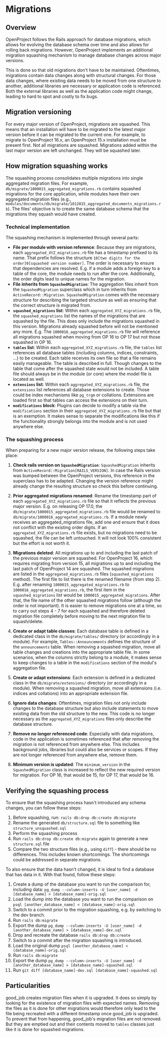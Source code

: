 # Migrations

## Overview

OpenProject follows the Rails approach for database migrations, which allows for evolving the database schema over time and also allows for rolling back migrations. However, OpenProject implements an additional migration squashing mechanism to manage database changes across major versions.

This is done so that old migrations don't have to be maintained. Oftentimes, migrations contain data changes along with structural changes. For those data changes, where existing data needs to be moved from one structure to another, additional libraries are necessary or application code is referenced. Both the external libraries as well as the application code might change, leading to hard to spot and costly to fix bugs. 

## Migration versioning

For every major version of OpenProject, migrations are squashed. This means that an installation will have to be migrated to the latest major version before it can be migrated to the current one. For example, to migrate to OpenProject 16.x, an OpenProject 15.x installation must be present first.
Not all migrations are squashed. Migrations added within the last major version are left unchanged. They will be squashed later.

## How migration squashing works

The squashing process consolidates multiple migrations into single aggregated migration files. For example, `db/migrate/1000015_aggregated_migrations.rb` contains squashed migrations for the core application, while modules have their own aggregated migration files (e.g., `modules/documents/db/migrate/1012015_aggregated_documents_migrations.rb`). The files' objective is to create the same database schema that the migrations they squash would have created.

### Technical implementation

The squashing mechanism is implemented through several parts:

* **File per module with version reference**: Because they are migrations, each `aggregated_XYZ_migrations.rb` file has a timestamp prefixed to its name. That prefix follows the structure `10[two digits for the order]0[squashed version number]`. The order is necessary to ensure that dependencies are resolved. E.g. if a module adds a foreign key to a table of the core, the module needs to run after the core. Additionally, the order digits lead to unique names for the migration.
* **File inherits from `SquashedMigration`**: The aggregation files inherit from the `SquashedMigration` superclass which in turn inherits from `ActiveRecord::Migration`. `SquashedMigration` comes with the necessary structure for describing the targeted structure as well as ensuring that the correct structure is migrated from. 
* **`squashed_migrations` list**: Within each `aggregated_XYZ_migrations.rb` file, the `squashed_migrations` list the names of the migrations that are squashed by the file. This does only include the migrations squashed in this version. Migrations already squashed before will not be mentioned any more. E.g. The `1000016_aggregated_migrations.rb` file will reference all migrations squashed when moving from OP 16 to OP 17 but not those squashed in OP 16.
* **`tables` list**: Within each `aggregated_XYZ_migrations.rb` file, the `tables` list references all database tables (including columns, indices, constraints, ...) to be created. Each table receives its own file so that a file remains easily manageable. The table is described in full. Though changes to the table that come after the squashed state would not be included. A table file should always be in the module (or core) where the model file is located as well.
* **`extensions` list**: Within each `aggregated_XYZ_migrations.rb` file, the `extensions` list references all database extensions to create. Those could be index mechanisms like `pg_trgm` or collations. Extensions are loaded first so that tables can access the extensions on their turn.
* **`modifications` block**: Plugins can decide to modify a table via the `modifications` section in their `aggregated_XYZ_migrations.rb` file but that is an exemption. It makes sense to separate the modifications like this if the functionality strongly belongs into the module and is not used anywhere else.

### The squashing process

When preparing for a new major version release, the following steps take place:

1. **Check rails version on `SquashedMigration`**: `SquashedMigration` inherits from `ActiveRecord::Migration[RAILS_VERSION]`. In case the Rails version was bumped between the OpenProject versions, this reference in the superclass has to be adapted. Changing the version reference might already change the resulting structure so check this before continuing.

2. **Prior aggregated migrations renamed**: Rename the timestamp part of each `aggregated_XYZ_migrations.rb` file so that it reflects the previous major version. E.g. on releasing OP 17.0, the `db/migrate/1000015_aggregated_migrations.rb` file would be renamed to `db/migrate/1000016_aggregated_migrations.rb`. If a module newly receives an aggregated_migrations file, add one and ensure that it does not conflict with the existing order digits. If an `aggregated_XYZ_migrations.rb` file exists, but no migrations need to be squashed, the file can be left untouched. It will not look 100% consistent but the effort is not worth it.

3. **Migrations deleted**: All migrations up to and including the last patch of the previous major version are squashed. For OpenProject 16, which requires migrating from version 15, all migrations up to and including the last patch of OpenProject 14 are squashed. The squashed migrations are listed in the `aggregated_migrations.rb` files (`squashed_migrations` method). The first file to list there is the renamed filename (from step 2). E.g. after renaming `1000015_aggregated_migrations.rb` to `1000016_aggregated_migrations.rb`, the first item in the `squashed_migrations` list would be `1000015_aggregated_migrations`. After that, the file name of the other squashed migrations follow (although the order is not important). It is easier to remove migrations one at a time, so to carry out steps 4 - 7 for each squashed and therefore deleted migration file completely before moving to the next migration file to squash/delete.

4. **Create or adapt table classes**: Each database table is defined in a dedicated class in the `db/migrate/tables/` directory (or accordingly in a module). For example, `Tables::Announcements` defines the structure of the `announcements` table. When removing a squashed migration, move all table changes and creations into the appropriate table file. In some scenarios, when the columns strictly belong to a module, it makes sense to keep changes to a table in the `modifications` section of the modul's aggregation file.

5. **Create or adapt extensions**: Each extension is defined in a dedicated class in the `db/migrate/extensions/` directory (or accordingly in a module). When removing a squashed migration, move all extensions (i.e. indices and collations) into an appropriate extension file.

6. **Ignore data changes**: Oftentimes, migration files not only include changes to the database structure but also include statements to move existing data from the old structure to the new. This code is no longer necessary as the `aggregated_XYZ_migrations` files only describe the database structure.

7. **Remove no longer referenced code**: Especially with data migrations, code in the application is sometimes referenced that after removing the migration is not referenced from anywhere else. This includes background jobs, libraries but could also be services or scopes. If they are not longer referenced from anywhere else, remove them.

8. **Minimum version is updated**: The `minimum_version` in the `SquashedMigration` class is increased to reflect the new required version for migration. For OP 16, that would be 15, for OP 17, that would be 16.


## Verifying the squashing process

To ensure that the squashing process hasn't introduced any schema changes, you can follow these steps:

1. Before squashing, run: `rails db:drop db:create db:migrate`
2. Rename the generated `db/structure.sql` file to something like `structure_unsquashed.sql`
3. Perform the squashing process
4. Run `rails db:drop db:create db:migrate` again to generate a new `structure.sql` file
5. Compare the two structure files (e.g., using `diff`) - there should be no differences. This includes known shortcomings. The shortcomings could be addressed in separate migrations.

To also ensure that the data hasn't changed, it is ideal to find a database that has data in it. With that found, follow these steps:

1. Create a dump of the database you want to run the comparison for, including data: `pg_dump --column-inserts -U [user_name] -d [database_name] > [database_name]-orig.sql`
2. Load the dump into the database you want to run the comparison on `psql [another_database_name] < [database_name]-orig.sql`
3. Switch to a commit prior to the migration squashing, e.g. by switching to the dev branch.
4. Run `rails db:migrate`
5. Export the dump `pg_dump --column-inserts -U [user_name] -d [another_database_name] > [database_name]-dev.sql`
6. Drop and recreate the database `rails db:drop db:create`
7. Switch to a commit after the migration squashing is introduced.
8. Load the original dump `psql [another_database_name] < [database_name]-orig.sql`
9. Run `rails db:migrate`
10. Export the dump `pg_dump --column-inserts -U [user_name] -d [another_database_name] > [database_name]-squashed.sql`
11. Run `git diff [database_name]-dev.sql [database_name]-squashed.sql`

## Particularities

good_job creates migration files when it is upgraded. It does so simply by looking for the existence of migration files with expected names. Removing the files as it is done for other migrations would therefore only lead to the file being recreated with a different timestamp once good_job is upgraded. To prevent that from happening, good_job's migration files are not removed. But they are emptied out and their contents moved to `tables` classes just like it is done for squashed migrations.
